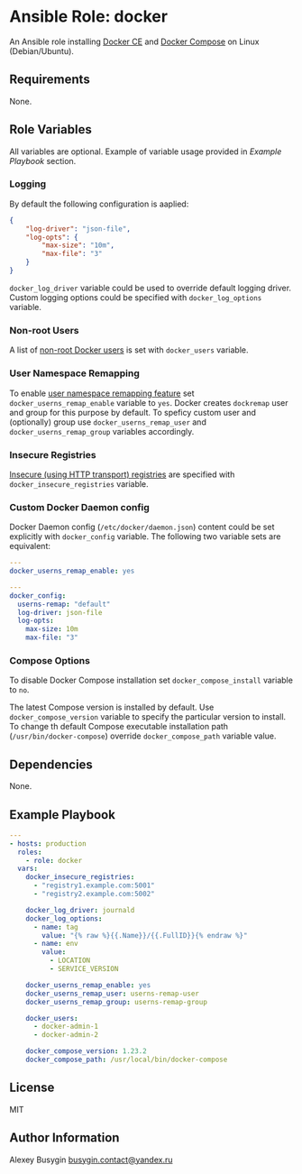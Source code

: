 Ansible Role: docker
====================

An Ansible role installing [Docker CE][Engine] and [Docker Compose][Compose]
on Linux (Debian/Ubuntu).

[Engine]: https://docs.docker.com/install/
[Compose]: https://docs.docker.com/compose/

Requirements
------------

None.

Role Variables
--------------

All variables are optional. Example of variable usage provided
in *Example Playbook* section.

### Logging ###

By default the following configuration is aaplied:

```json
{
    "log-driver": "json-file",
    "log-opts": {
        "max-size": "10m",
        "max-file": "3"
    }
}
```

`docker_log_driver` variable could be used to override default logging driver.
Custom logging options could be specified with `docker_log_options` variable.

### Non-root Users ###

A list of [non-root Docker users][Non-Root User] is set with `docker_users` variable.

[Non-Root User]: https://docs.docker.com/install/linux/linux-postinstall/#manage-docker-as-a-non-root-user

### User Namespace Remapping ###

To enable [user namespace remapping feature][userns-remap] set
`docker_userns_remap_enable` variable to `yes`. Docker creates `dockremap` user
and group for this purpose by default. To speficy custom user and (optionally)
group use `docker_userns_remap_user` and `docker_userns_remap_group` variables
accordingly.

[userns-remap]: https://docs.docker.com/engine/security/userns-remap/

### Insecure Registries ###

[Insecure (using HTTP transport) registries][Insecure Registries] are specified
with `docker_insecure_registries` variable.

[Insecure Registries]: https://docs.docker.com/registry/insecure/

### Custom Docker Daemon config ###

Docker Daemon config (`/etc/docker/daemon.json`) content could be set explicitly
with `docker_config` variable. The following two variable sets are equivalent:

```yaml
---
docker_userns_remap_enable: yes
```

```yaml
---
docker_config:
  userns-remap: "default"
  log-driver: json-file
  log-opts:
    max-size: 10m
    max-file: "3"
```

### Compose Options ###

To disable Docker Compose installation set `docker_compose_install` variable
to `no`.

The latest Compose version is installed by default. Use `docker_compose_version`
variable to specify the particular version to install. To change th default
Compose executable installation path (`/usr/bin/docker-compose`) override
`docker_compose_path` variable value.

Dependencies
------------

None.

Example Playbook
----------------

```yaml
---
- hosts: production
  roles:
    - role: docker
  vars:
    docker_insecure_registries:
      - "registry1.example.com:5001"
      - "registry2.example.com:5002"

    docker_log_driver: journald
    docker_log_options:
      - name: tag
        value: "{% raw %}{{.Name}}/{{.FullID}}{% endraw %}"
      - name: env
        value:
          - LOCATION
          - SERVICE_VERSION

    docker_userns_remap_enable: yes
    docker_userns_remap_user: userns-remap-user
    docker_userns_remap_group: userns-remap-group

    docker_users:
      - docker-admin-1
      - docker-admin-2

    docker_compose_version: 1.23.2
    docker_compose_path: /usr/local/bin/docker-compose
```

License
-------

MIT

Author Information
------------------

Alexey Busygin <busygin.contact@yandex.ru>

